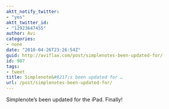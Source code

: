 ```yaml
---
aktt_notify_twitter:
- "yes"
aktt_twitter_id:
- "12923647455"
author: Avi
categories:
- none
date: "2010-04-26T23:26:54Z"
guid: http://aviflax.com/post/simplenotes-been-updated-for/
id: 987
tags:
- tweet
title: Simplenote&#8217;s been updated for …
url: /post/simplenotes-been-updated-for/
---
```

Simplenote&#8217;s been updated for the iPad. Finally!